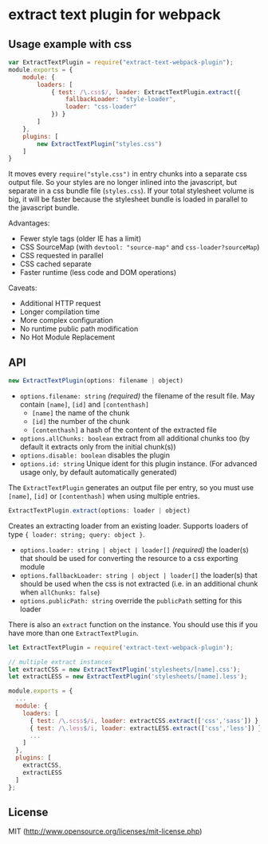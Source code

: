 # extract text plugin for webpack

## Usage example with css

``` javascript
var ExtractTextPlugin = require("extract-text-webpack-plugin");
module.exports = {
	module: {
		loaders: [
			{ test: /\.css$/, loader: ExtractTextPlugin.extract({
				fallbackLoader: "style-loader",
				loader: "css-loader"
			}) }
		]
	},
	plugins: [
		new ExtractTextPlugin("styles.css")
	]
}
```

It moves every `require("style.css")` in entry chunks into a separate css output file. So your styles are no longer inlined into the javascript, but separate in a css bundle file (`styles.css`). If your total stylesheet volume is big, it will be faster because the stylesheet bundle is loaded in parallel to the javascript bundle.

Advantages:

* Fewer style tags (older IE has a limit)
* CSS SourceMap (with `devtool: "source-map"` and `css-loader?sourceMap`)
* CSS requested in parallel
* CSS cached separate
* Faster runtime (less code and DOM operations)

Caveats:

* Additional HTTP request
* Longer compilation time
* More complex configuration
* No runtime public path modification
* No Hot Module Replacement

## API

``` javascript
new ExtractTextPlugin(options: filename | object)
```

* `options.filename: string` _(required)_ the filename of the result file. May contain `[name]`, `[id]` and `[contenthash]`
  * `[name]` the name of the chunk
  * `[id]` the number of the chunk
  * `[contenthash]` a hash of the content of the extracted file
* `options.allChunks: boolean` extract from all additional chunks too (by default it extracts only from the initial chunk(s))
* `options.disable: boolean` disables the plugin
* `options.id: string` Unique ident for this plugin instance. (For advanced usage only, by default automatically generated)

The `ExtractTextPlugin` generates an output file per entry, so you must use `[name]`, `[id]` or `[contenthash]` when using multiple entries.

``` javascript
ExtractTextPlugin.extract(options: loader | object)
```

Creates an extracting loader from an existing loader. Supports loaders of type `{ loader: string; query: object }`.

* `options.loader: string | object | loader[]` _(required)_ the loader(s) that should be used for converting the resource to a css exporting module
* `options.fallbackLoader: string | object | loader[]` the loader(s) that should be used when the css is not extracted (i.e. in an additional chunk when `allChunks: false`)
* `options.publicPath: string` override the `publicPath` setting for this loader

There is also an `extract` function on the instance. You should use this if you have more than one `ExtractTextPlugin`.

```javascript
let ExtractTextPlugin = require('extract-text-webpack-plugin');

// multiple extract instances
let extractCSS = new ExtractTextPlugin('stylesheets/[name].css');
let extractLESS = new ExtractTextPlugin('stylesheets/[name].less');

module.exports = {
  ...
  module: {
    loaders: [
      { test: /\.scss$/i, loader: extractCSS.extract(['css','sass']) },
      { test: /\.less$/i, loader: extractLESS.extract(['css','less']) },
      ...
    ]
  },
  plugins: [
    extractCSS,
    extractLESS
  ]
};
```

## License

MIT (http://www.opensource.org/licenses/mit-license.php)
